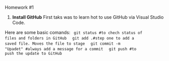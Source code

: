 Homework #1

1. <b>Install GitHub</b>
First taks was to learn hot to use GitHub via Visual Studio Code.

Here are some basic comands:
<code>
git status #to chech status of files and folders in GitHub
</code>
<code>
git add .#step one to add a saved file. Moves the file to stage
</code>
<code>
git commit -m "Upadet" #always add a message for a commit
</code>
<code>
git push #to push the update to GitHub
</code>